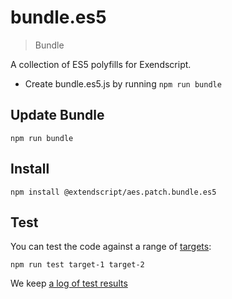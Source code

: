 # bundle.es5

> Bundle

A collection of ES5 polyfills for Exendscript.

- Create bundle.es5.js by running `npm run bundle`

## Update Bundle

    npm run bundle

## Install

    npm install @extendscript/aes.patch.bundle.es5

## Test

You can test the code against a range of [targets](https://github.com/nbqx/fakestk/blob/master/resources/versions.json):

    npm run test target-1 target-2

We keep [a log of test results](./test/results_log.md)
